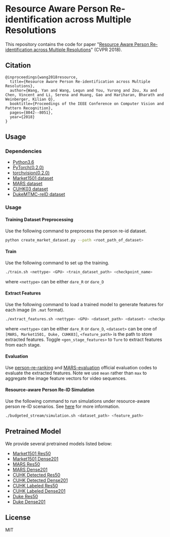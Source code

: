 # Resource Aware Person Re-identification across Multiple Resolutions

This repository contains the code for paper
"[Resource Aware Person Re-identification across Multiple Resolutions](https://arxiv.org/abs/1805.08805)"
(CVPR 2018).

## Citation
```
@inproceedings{wang2018resource,
  title={Resource Aware Person Re-identification across Multiple Resolutions},
  author={Wang, Yan and Wang, Lequn and You, Yurong and Zou, Xu and Chen, Vincent and Li, Serena and Huang, Gao and Hariharan, Bharath and Weinberger, Kilian Q},
  booktitle={Proceedings of the IEEE Conference on Computer Vision and Pattern Recognition},
  pages={8042--8051},
  year={2018}
}
```

## Usage

### Dependencies
- [Python3.6](https://www.python.org/downloads/)
- [PyTorch(0.2.0)](http://pytorch.org)
- [torchvision(0.2.0)](http://pytorch.org)
- [Market1501 dataset](http://www.liangzheng.org/Project/project_reid.html)
- [MARS dataset](http://www.liangzheng.com.cn/Project/project_mars.html)
- [CUHK03 dataset](https://github.com/zhunzhong07/person-re-ranking/tree/master/CUHK03-NP)
- [DukeMTMC-reID dataset](https://github.com/layumi/DukeMTMC-reID_evaluation)

### Usage
#### Training Dataset Preprocessing
Use the following command to preprocess the person re-id dataset.

```bash
python create_market_dataset.py --path <root_path_of_dataset>
```

#### Train
Use the following command to set up the training.

```bash
./train.sh <nettype> <GPU> <train_dataset_path> <checkpoint_name>
```
where `<nettype>` can be either `dare_R` or `dare_D`

#### Extract Features
Use the following command to load a trained model to generate features for each image (in `.mat` format).

```bash
./extract_features.sh <nettype> <GPU> <dataset_path> <dataset> <checkpoint_name> <feature_path> <gen_stage_features>
```
where `<nettype>` can be either `dare_R` or `dare_D`, `<dataset>` can be one of `[MARS, Market1501, Duke, CUHK03]`, `<feature_path>` is the path to store extracted features. Toggle `<gen_stage_features>` to `Ture` to extract features from each stage.

#### Evaluation

Use [person-re-ranking](https://github.com/zhunzhong07/person-re-ranking) and [MARS-evaluation](https://github.com/liangzheng06/MARS-evaluation) official evaluation codes to evaluate the extracted features.
Note we use `mean` rather than `max` to aggregate the image feature vectors for video sequences.

#### Resource-aware Person Re-ID Simulation
Use the following command to run simulations under resource-aware person re-ID scenarios. See [here](budgeted_stream/README.md) for more information.

```bash
./budgeted_stream/simulation.sh <dataset_path> <feature_path>
```

## Pretrained Model

We provide several pretrained models listed below:

- [Market1501 Res50](https://drive.google.com/file/d/1u4HD-9vlyfpc9sKEqUTcsm1-whR3bjTo/view?usp=sharing)
- [Market1501 Dense201](https://drive.google.com/file/d/1nJ_GYXbkFI26BCkcEmuCIsJbYqzEk6YL/view?usp=sharing)
- [MARS Res50](https://drive.google.com/file/d/1_WS38dhRNp8C9t0itEdI2LI6A4rqYKJ_/view?usp=sharing)
- [MARS Dense201](https://drive.google.com/file/d/1Adv3dbL_2PWURWYA5TA1HErdVu2DVOGv/view?usp=sharing)
- [CUHK Detected Res50](https://drive.google.com/file/d/12qrsilTGQ9X9MhFwR2g3AHHDT7UsKnIn/view?usp=sharing)
- [CUHK Detected Dense201](https://drive.google.com/file/d/1EEHhAff28_L2u-G14jg0MHbO_ManQnfD/view?usp=sharing)
- [CUHK Labeled Res50](https://drive.google.com/file/d/1AJY2u8PMWtTkLoRvOEcnSF_QR3Cx9gnX/view?usp=sharing)
- [CUHK Labeled Dense201](https://drive.google.com/file/d/1IsVEYc2AV2cGovt015cQ3WcL48U-tFik/view?usp=sharing)
- [Duke Res50](https://drive.google.com/file/d/1B1BR9p6K-wW1oOkmDQZPfiyj2l4zcdc9/view?usp=sharing)
- [Duke Dense201](https://drive.google.com/file/d/1BwfjlMk3K7sgBPcBs6gzCciBC6X8Q9hL/view?usp=sharing)


## License
MIT

